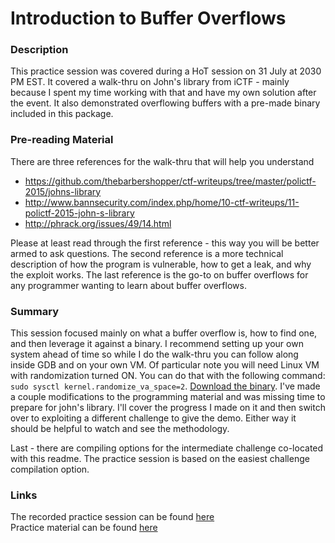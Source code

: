 Introduction to Buffer Overflows
======

### Description

This practice session was covered during a HoT session on 31 July at 2030 PM EST. It covered a walk-thru on John's library from iCTF - mainly because I spent my time working with that and have my own solution after the event. It also demonstrated overflowing buffers with a pre-made binary included in this package.

### Pre-reading Material
There are three references for the walk-thru that will help you understand
* https://github.com/thebarbershopper/ctf-writeups/tree/master/polictf-2015/johns-library
* http://www.bannsecurity.com/index.php/home/10-ctf-writeups/11-polictf-2015-john-s-library
* http://phrack.org/issues/49/14.html

Please at least read through the first reference - this way you will be better armed to ask questions. The second reference is a more technical description of how the program is vulnerable, how to get a leak, and why the exploit works. The last reference is the go-to on buffer overflows for any programmer wanting to learn about buffer overflows.

### Summary

This session focused mainly on what a buffer overflow is, how to find one, and then leverage it against a binary. I recommend setting up your own system ahead of time so while I do the walk-thru you can follow along inside GDB and on your own VM. Of particular note you will need Linux VM with randomization turned ON. You can do that with the following command: ``` sudo sysctl kernel.randomize_va_space=2 ```. [Download the binary](https://github.com/thebarbershopper/ctf-writeups/blob/master/polictf-2015/johns-library/johns-library). I've made a couple modifications to the programming material and was missing time to prepare for john's library. I'll cover the progress I made on it and then switch over to exploiting a different challenge to give the demo. Either way it should be helpful to watch and see the methodology.

Last - there are compiling options for the intermediate challenge co-located with this readme. The practice session is based on the easiest challenge compilation option.

### Links  
The recorded practice session can be found [here](http://www.youtube.com/watch?v=SpVKnG5hwng)  
Practice material can be found [here](https://github.com/MCPA/Team-Challenges/tree/master/pwnable/buffer-overflow)
